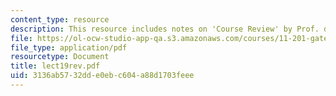 ```yaml
---
content_type: resource
description: This resource includes notes on 'Course Review' by Prof. de Souza Briggs.
file: https://ol-ocw-studio-app-qa.s3.amazonaws.com/courses/11-201-gateway-planning-action-fall-2005/3136ab5732dde0ebc604a88d1703feee_lect19rev.pdf
file_type: application/pdf
resourcetype: Document
title: lect19rev.pdf
uid: 3136ab57-32dd-e0eb-c604-a88d1703feee
---
```

